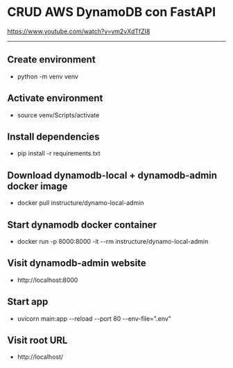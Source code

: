 # CRUD AWS DynamoDB con FastAPI
https://www.youtube.com/watch?v=vm2vXdTfZI8

---
## Create environment
- python -m venv venv

## Activate environment
- source venv/Scripts/activate

## Install dependencies
- pip install -r requirements.txt

## Download dynamodb-local + dynamodb-admin docker image
- docker pull instructure/dynamo-local-admin

## Start dynamodb docker container
- docker run -p 8000:8000 -it --rm instructure/dynamo-local-admin

## Visit dynamodb-admin website
- http://localhost:8000

## Start app
- uvicorn main:app --reload --port 80 --env-file=".env"

## Visit root URL
- http://localhost/


